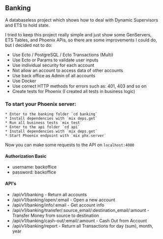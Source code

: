 ## Banking
A databaseless project which shows how to deal with Dynamic Supervisors and ETS to hold state.

I tried to keep this project really simple and just show some GenServers, ETS Tables, and Phoenix APis, so there are some improvements I could do, but I decided not to do:

  * Use Ecto / PostgreSQL / Ecto Transactions (Multi)
  * Use Ecto or Params to validate user inputs
  * Use individual security for each account
  * Not allow an account to access data of other accounts
  * Use back office as Admin of all accounts
  * Use Docker
  * Use correct HTTP methods for errors such as: 401, 403 and so on
  * Create tests for Phoenix (I created all tests in business logic)

### To start your Phoenix server:

    * Enter to the banking folder `cd banking`
    * Install dependencies with `mix deps.get`
    * Run all business tests `mix test`
    * Enter to the api folder `cd api`
    * Install dependencies with `mix deps.get`
    * Start Phoenix endpoint with `mix phx.server`

  Now you can make some requests to the API on `localhost:4000`

#### Authorization Basic
- username: backoffice
- password: backoffice

#### API's
- /api/v1/banking - Return all accounts
- /api/v1/banking/open/:email - Open a new account
- /api/v1/banking/info/:email - Get account info
- /api/v1/banking/transfer/:source_email/:destination_email/:amount - Transfer Money from source to destination
- /api/v1/banking/cash-out/:email/:amount - Cash Out from Account
- /api/v1/banking/report - Return all Transactions for day (sum), month, year
